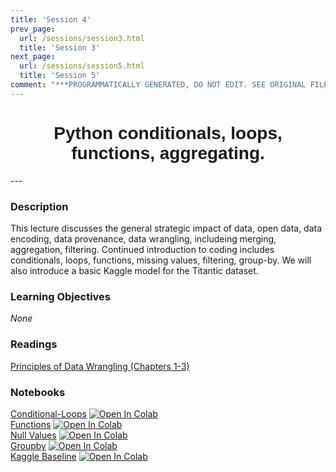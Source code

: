 ```yaml
---
title: 'Session 4'
prev_page:
  url: /sessions/session3.html
  title: 'Session 3'
next_page:
  url: /sessions/session5.html
  title: 'Session 5'
comment: "***PROGRAMMATICALLY GENERATED, DO NOT EDIT. SEE ORIGINAL FILES IN /content***"
---
```

<h1  style="font-family:  Verdana,  Geneva,  sans-serif;  text-align:center">Python  conditionals,  loops,  functions,  aggregating.  </h1> 
--- 
 
###  Description 
This  lecture  discusses  the  general  strategic  impact  of  data,  open  data,  data  encoding,  data  provenance,  data  wrangling,  includeing  merging,  aggregation,  filtering.  Continued  introduction  to  coding  includes  conditionals,  loops,  functions,  missing  values,  filtering,  group-by.    We  will  also  introduce  a  basic  Kaggle  model  for  the  Titantic  dataset.   
 
###  Learning  Objectives 
*None* 
 
###  Readings 
[Principles  of  Data  Wrangling  (Chapters  1-3)](http://proquestcombo.safaribooksonline.com.libproxy.rpi.edu/book/databases/business-intelligence/9781491938911) 
 
###  Notebooks 
[Conditional-Loops](https://rpi.analyticsdojo.com/notebooks/03-python/01-intro-python-conditionals-loops.html)  [![Open  In  Colab](https://colab.research.google.com/assets/colab-badge.svg)](https://colab.research.google.com/github/RPI-DATA/course-intro-ml-app/blob/master/content/notebooks/03-python/04-intro-python-groupby.ipynb)<br>[Functions](https://rpi.analyticsdojo.com/notebooks/03-python/02-intro-python-functions.html)  [![Open  In  Colab](https://colab.research.google.com/assets/colab-badge.svg)](https://colab.research.google.com/github/RPI-DATA/course-intro-ml-app/blob/master/content/notebooks/03-python/05-intro-kaggle-baseline.ipynb)<br>[Null  Values](https://rpi.analyticsdojo.com/notebooks/03-python/03-intro-python-null-values.html)  [![Open  In  Colab](https://colab.research.google.com/assets/colab-badge.svg)]()<br>[Groupby](https://rpi.analyticsdojo.com/notebooks/03-python/04-intro-python-groupby.html)  [![Open  In  Colab](https://colab.research.google.com/assets/colab-badge.svg)]()<br>[Kaggle  Baseline](https://rpi.analyticsdojo.com/notebooks/03-python/05-intro-kaggle-baseline.html)  [![Open  In  Colab](https://colab.research.google.com/assets/colab-badge.svg)]()<br>
